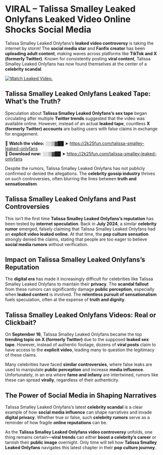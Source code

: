 # VIRAL – Talissa Smalley Leaked Onlyfans Leaked Video Online Shocks Social Media 

Talissa Smalley Leaked Onlyfans’s **leaked video controversy** is taking the internet by storm! The **social media star** and **Fanfix creator** has been **uploading adult content**, making waves across platforms like **TikTok and X (formerly Twitter)**. Known for consistently posting **viral content**, Talissa Smalley Leaked Onlyfans has now found themselves at the center of a **celebrity scandal**.  

[![Watch Leaked Video.](https://miro.medium.com/v2/resize:fit:828/format:webp/1*cilzJN44JGOrTw9NJCrNHA.gif "Watch Leaked Video")](https://2k25fun.com/talissa-smalley-leaked-onlyfans)

## **Talissa Smalley Leaked Onlyfans Leaked Tape: What’s the Truth?**  
Speculation about **Talissa Smalley Leaked Onlyfans’s sex tape** began circulating after multiple **Twitter trends** suggested that the video was available online. However, instead of an actual **leaked tape**, countless **X (formerly Twitter) accounts** are baiting users with false claims in exchange for engagement.  

🔹 **Watch the video:** ░░▒▓██ ➤ https://2k25fun.com/talissa-smalley-leaked-onlyfans  
🔹 **Download now:** ░░▒▓██ ➤ https://2k25fun.com/talissa-smalley-leaked-onlyfans  

Despite the rumors, Talissa Smalley Leaked Onlyfans has not publicly confirmed or denied the allegations. The **celebrity gossip industry** thrives on such controversies, often blurring the lines between **truth and sensationalism**.  

## **Talissa Smalley Leaked Onlyfans and Past Controversies**  
This isn’t the first time **Talissa Smalley Leaked Onlyfans’s reputation** has been tested by **internet speculation**. Back in **July 2024**, a similar **celebrity rumor** emerged, falsely claiming that Talissa Smalley Leaked Onlyfans had an **explicit video leaked online**. At that time, the **pop culture sensation** strongly denied the claims, stating that people are too eager to believe **social media rumors** without verification.  

## **Impact on Talissa Smalley Leaked Onlyfans’s Reputation**  
The **digital era** has made it increasingly difficult for celebrities like Talissa Smalley Leaked Onlyfans to maintain their **privacy**. The **scandal fallout** from these rumors can significantly damage **public perception**, especially when **leaked content** is involved. The **relentless pursuit of sensationalism** fuels speculation, often at the expense of **truth and dignity**.  

## **Talissa Smalley Leaked Onlyfans Videos: Real or Clickbait?**  
On **September 16**, Talissa Smalley Leaked Onlyfans became the top **trending topic on X (formerly Twitter)** due to the supposed **leaked sex tape**. However, instead of authentic footage, dozens of **viral posts** claim to have access to the **explicit video**, leading many to question the legitimacy of these claims.  

Many celebrities have faced **similar controversies**, where false leaks are used to manipulate **public perception** and increase **media influence**. Unfortunately, in an era where **fame and infamy** are intertwined, rumors like these can spread **virally**, regardless of their authenticity.  

## **The Power of Social Media in Shaping Narratives**  
Talissa Smalley Leaked Onlyfans’s latest **celebrity scandal** is a clear example of how **social media influence** can shape narratives and invade **digital privacy**. Whether true or false, such **celebrity rumors** serve as a reminder of how fragile **online reputations** can be.  

As the **Talissa Smalley Leaked Onlyfans video controversy** unfolds, one thing remains certain—**viral trends** can either **boost a celebrity’s career** or tarnish their **public image** overnight. Only time will tell how **Talissa Smalley Leaked Onlyfans** navigates this latest chapter in their **pop culture journey**. 